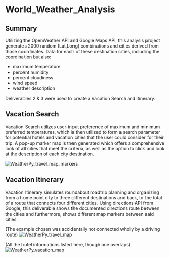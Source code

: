 # World_Weather_Analysis
## Summary
Utilizing the OpenWeather API and Google Maps API, this analysis project generates 2000 random (Lat,Long) combinations and cities derived from those coordinates. Data for each of these destination cities, including the coordination but also:
- maximum temperature
- percent humidity
- percent cloudiness
- wind speed
- weather description

Deliverables 2 & 3 were used to create a Vacation Search and Itinerary. 

## Vacation Search
Vacation Search utilizes user-input preference of maximum and minimum preferred temperatures, which is then utilized to form a search parameter for potential hotels and vacation cities that the user could consider for their trip. A pop-up marker map is then generated which offers a comprehensive look of all cities that meet the criteria, as well as the option to click and look at the description of each city destination.

![WeatherPy_travel_map_markers](https://user-images.githubusercontent.com/107447038/182051046-ae5e070c-c4b4-45a6-9f9e-dbc94c6e9144.png)

## Vacation Itinerary
Vacation Itinerary simulates roundabout roadtrip planning and organizing from a home point city to three different destinations and back, to the total of a route that connects four different cities. Using directions API from Google, this deliverable shows the documented directions route between the cities and furthermore, shows different map markers between said cities. 

(The example chosen was accidentally not connected wholly by a driving route)
![WeatherPy_travel_map](https://user-images.githubusercontent.com/107447038/182051469-e5f91d31-e897-4ad4-a298-f7a0972681b9.png)

(All the hotel informations listed here, though one overlaps)
![WeatherPy_vacation_map](https://user-images.githubusercontent.com/107447038/182051474-ec64c2b8-6c76-4d85-b508-3665295ab31a.png)


